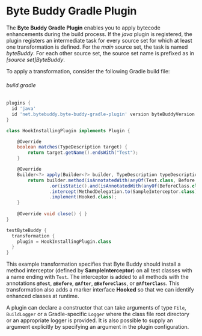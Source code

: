 # Byte Buddy Gradle Plugin

The **Byte Buddy Gradle Plugin** enables you to apply bytecode enhancements during the build process. If the *java* plugin 
is registered, the plugin registers an intermediate task for every source set for which at least one transformation is defined.
For the *main* source set, the task is named *byteBuddy*. For each other source set, the source set name is prefixed as in *[source set]ByteBuddy*.  

To apply a transformation, consider the following Gradle build file:

###### build.gradle
```groovy
plugins {
  id 'java'
  id 'net.bytebuddy.byte-buddy-gradle-plugin' version byteBuddyVersion
}

class HookInstallingPlugin implements Plugin {

    @Override
    boolean matches(TypeDescription target) {
        return target.getName().endsWith("Test");
    }

    @Override
    Builder<?> apply(Builder<?> builder, TypeDescription typeDescription) {
        return builder.method(isAnnotatedWith(anyOf(Test.class, Before.class, After.class))
                .or(isStatic().and(isAnnotatedWith(anyOf(BeforeClass.class, AfterClass.class)))))
                .intercept(MethodDelegation.to(SampleInterceptor.class))
                .implement(Hooked.class);
    }
    
    @Override void close() { }
}

testByteBuddy {
  transformation {
    plugin = HookInstallingPlugin.class
  }
}
```

This example transformation specifies that Byte Buddy should install a method interceptor (defined by **SampleInterceptor**) on all test classes with a name ending with `Test`. The interceptor is added to all methods with the annotations **`@Test`**, **`@Before`**, **`@After`**, **`@BeforeClass`**, or **`@AfterClass`**. This transformation also adds a marker interface **Hooked** so that we can identify enhanced classes at runtime.

A plugin can declare a constructor that can take arguments of type `File`, `BuildLogger` or a Gradle-specific `Logger` where the class file root directory or an appropriate logger is provided. It is also possible to supply an argument explicitly by specifying an argument in the plugin configuration.
